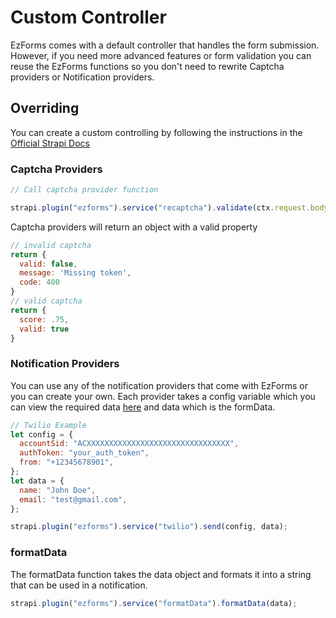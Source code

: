 # Custom Controller

EzForms comes with a default controller that handles the form submission. However, if you need more advanced features or form validation you can reuse the EzForms functions so you don't need to rewrite Captcha providers or Notification providers.

## Overriding

You can create a custom controlling by following the instructions in the [Official Strapi Docs](https://docs.strapi.io/developer-docs/latest/development/backend-customization/controllers.html)

### Captcha Providers

```js
// Call captcha provider function

strapi.plugin("ezforms").service("recaptcha").validate(ctx.request.body.token);
```

Captcha providers will return an object with a valid property

```js
// invalid captcha
return {
  valid: false,
  message: 'Missing token',
  code: 400
}
// valid captcha
return {
  score: .75,
  valid: true
}
```

### Notification Providers

You can use any of the notification providers that come with EzForms or you can create your own. Each provider takes a config variable which you can view the required data [here](/notification-providers) and data which is the formData.

```js
// Twilio Example
let config = {
  accountSid: "ACXXXXXXXXXXXXXXXXXXXXXXXXXXXXXXXX",
  authToken: "your_auth_token",
  from: "+12345678901",
};
let data = {
  name: "John Doe",
  email: "test@gmail.com",
};

strapi.plugin("ezforms").service("twilio").send(config, data);
```

### formatData

The formatData function takes the data object and formats it into a string that can be used in a notification.

```js
strapi.plugin("ezforms").service("formatData").formatData(data);
```

